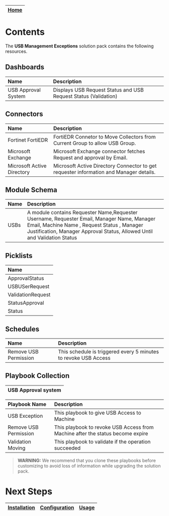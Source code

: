 | [Home](../README.md) |
| -------------------- |

# Contents

The **USB Management Exceptions** solution pack contains the following resources.

## Dashboards 

| Name                                      | Description                                                                                                                                                                            |
|:------------------------------------------|:---------------------------------------------------------------------------------------------------------------------------------------------------------------------------------------|
| USB Approval System                       | Displays USB Request Status and USB Request Status (Validation)                                                                                                                        |
## Connectors

| Name                                    | Description                                                                                                                                         |
|:----------------------------------------|:----------------------------------------------------------------------------------------------------------------------------------------------------|
| Fortinet FortiEDR                       | FortiEDR Connetor to Move Collectors from Current Group to allow USB Group.                                                                         |
| Microsoft Exchange                      | Microsoft Exchange connector fetches Request and approval by Email.                                                                                 |
| Microsoft Active Directory              | Microsoft Active Directory Connector to get requester information and Manager details.                                                              |



## Module Schema

| Name         | Description                                                                                  |
|:-------------|:---------------------------------------------------------------------------------------------|
| USBs         | A module contains Requester Name,Requester Username, Requester Email, Manager Name, Manager Email, Machine Name , Request Status , Manager Justification, Manager Approval Status, Allowed Until and  Validation Status|


## Picklists

| Name                                   |
|:---------------------------------------|
| ApprovalStatus                         |
| USBUSerRequest                         |
| ValidationRequest                      |
| StatusApproval                         |
| Status                                 |


## Schedules

| Name                                                                 | Description                                                                                   |
|:---------------------------------------------------------------------|:----------------------------------------------------------------------------------------------|
| Remove USB Permission                                                | This schedule is triggered every 5 minutes to revoke USB Access                               |


## Playbook Collection

| USB Approval system                   |
| :------------------------------------ |


| Playbook Name                                              | Description                                                                                 |
|:-----------------------------------------------------------|:--------------------------------------------------------------------------------------------|
| USB Exception                                              | This playbook to give USB Access to Machine                                                 |
| Remove USB Permission                                      | This playbook to revoke USB Access from Machine after the status become expire              |
| Validation Moving                                          | This playbook to validate if the operation succeeded                                        |


>**WARNING:** We recommend that you clone these playbooks before customizing to avoid loss of information while upgrading the solution pack.

# Next Steps

| [Installation](./setup.md#installation) | [Configuration](./setup.md#configuration) | [Usage](./usage.md) |
|-----------------------------------------|-------------------------------------------|---------------------|
